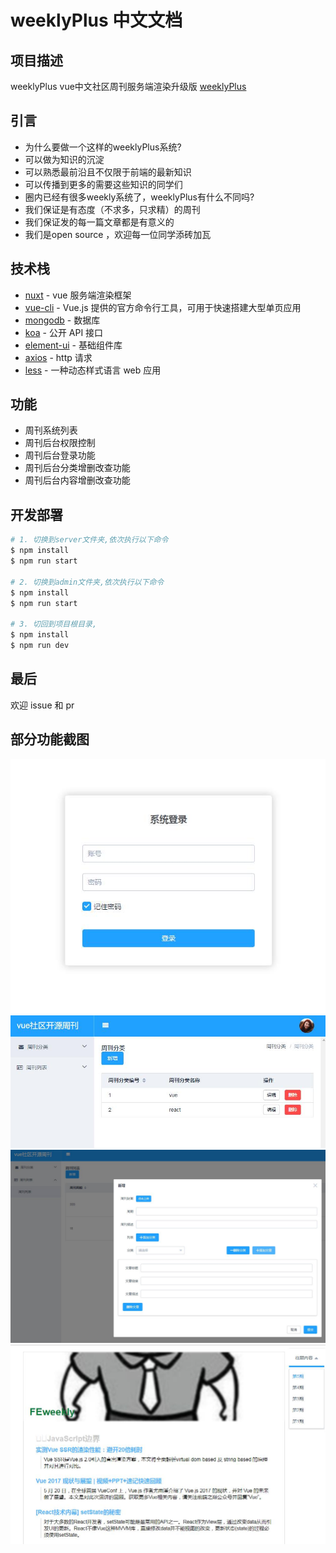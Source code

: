 # weeklyPlus 中文文档

## 项目描述

weeklyPlus vue中文社区周刊服务端渲染升级版 [weeklyPlus](https://github.com/wuyanwen/weeklyPlus/)

## 引言

* 为什么要做一个这样的weeklyPlus系统?
* 可以做为知识的沉淀
* 可以熟悉最前沿且不仅限于前端的最新知识
* 可以传播到更多的需要这些知识的同学们
* 圈内已经有很多weekly系统了，weeklyPlus有什么不同吗?
* 我们保证是有态度（不求多，只求精）的周刊
* 我们保证发的每一篇文章都是有意义的
* 我们是open source ，欢迎每一位同学添砖加瓦

## 技术栈
* [nuxt](https://github.com/nuxt/nuxt.js) - vue 服务端渲染框架
* [vue-cli](https://github.com/vuejs/vue-cli) - Vue.js 提供的官方命令行工具，可用于快速搭建大型单页应用
* [mongodb](https://www.mongodb.com/) - 数据库
* [koa](http://koajs.com/) -  公开 API 接口
* [element-ui](http://element.eleme.io/#/zh-CN) - 基础组件库
* [axios](https://github.com/mzabriskie/axios) - http 请求
* [less](http://lesscss.org) -  一种动态样式语言
 web 应用
## 功能

* 周刊系统列表
* 周刊后台权限控制
* 周刊后台登录功能
* 周刊后台分类增删改查功能
* 周刊后台内容增删改查功能


## 开发部署

``` bash
# 1. 切换到server文件夹,依次执行以下命令
$ npm install 
$ npm run start

# 2. 切换到admin文件夹,依次执行以下命令
$ npm install 
$ npm run start

# 3. 切回到项目根目录,
$ npm install 
$ npm run dev
```

## 最后

欢迎 issue 和 pr
## 部分功能截图
![image](./screenshot/1.jpg)
![image](./screenshot/2.jpg)
![image](./screenshot/3.jpg)
![image](./screenshot/4.jpg)
